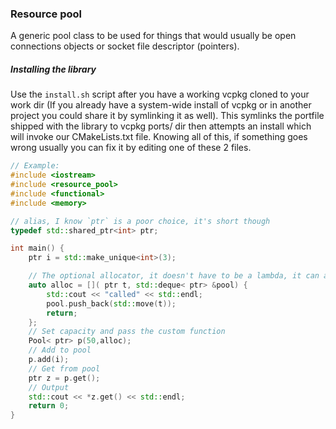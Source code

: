 ### Resource pool

A generic pool class to be used for things that would usually be open connections objects or socket file descriptor (pointers).

##### Installing the library

Use the `install.sh` script after you have a working vcpkg cloned to your work dir (If you already have a system-wide install of vcpkg or in another project you could share it by symlinking it as well). This symlinks the portfile shipped with the library to vcpkg ports/ dir then attempts an install which will invoke our CMakeLists.txt file. Knowing all of this, if something goes wrong usually you can fix it by editing one of these 2 files.


```cpp
// Example:
#include <iostream>
#include <resource_pool>
#include <functional>
#include <memory>

// alias, I know `ptr` is a poor choice, it's short though
typedef std::shared_ptr<int> ptr;

int main() {
    ptr i = std::make_unique<int>(3);

    // The optional allocator, it doesn't have to be a lambda, it can also be a regular function with same signature.
    auto alloc = []( ptr t, std::deque< ptr> &pool) {
        std::cout << "called" << std::endl;
        pool.push_back(std::move(t));
        return;
    };
    // Set capacity and pass the custom function
    Pool< ptr> p(50,alloc);
    // Add to pool
    p.add(i);
    // Get from pool
    ptr z = p.get();
    // Output
    std::cout << *z.get() << std::endl;
    return 0;
}

```